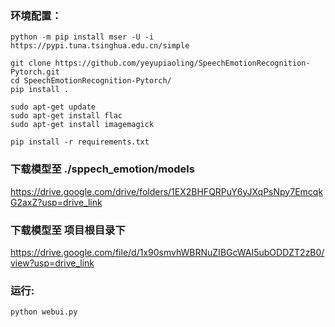 ### 环境配置：

```shell
python -m pip install mser -U -i https://pypi.tuna.tsinghua.edu.cn/simple
```

```shell
git clone https://github.com/yeyupiaoling/SpeechEmotionRecognition-Pytorch.git
cd SpeechEmotionRecognition-Pytorch/
pip install .
```

```shell
sudo apt-get update
sudo apt-get install flac
sudo apt-get install imagemagick
```

```shell
pip install -r requirements.txt
```

### 下载模型至 ./sppech_emotion/models
https://drive.google.com/drive/folders/1EX2BHFQRPuY6yJXqPsNpy7EmcqkG2axZ?usp=drive_link

### 下载模型至 项目根目录下
https://drive.google.com/file/d/1x90smvhWBRNuZIBGcWAI5ubODDZT2zB0/view?usp=drive_link

### 运行:

```shell
python webui.py
```
